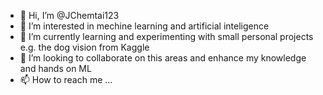 - 👋 Hi, I’m @JChemtai123
- 👀 I’m interested in mechine learning and artificial inteligence
- 🌱 I’m currently learning and experimenting with small personal projects e.g. the dog vision from Kaggle
- 💞️ I’m looking to collaborate on this areas and enhance my knowledge and hands on ML
- 📫 How to reach me ...

<!---
JChemtai123/JChemtai123 is a ✨ special ✨ repository because its `README.md` (this file) appears on your GitHub profile.
You can click the Preview link to take a look at your changes.
--->
